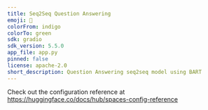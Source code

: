 ```yaml
---
title: Seq2Seq Question Answering
emoji: 🦀
colorFrom: indigo
colorTo: green
sdk: gradio
sdk_version: 5.5.0
app_file: app.py
pinned: false
license: apache-2.0
short_description: Question Answering seq2seq model using BART
---
```


Check out the configuration reference at https://huggingface.co/docs/hub/spaces-config-reference
